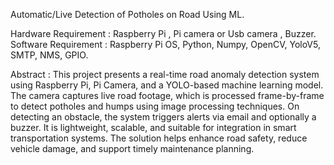Automatic/Live Detection of Potholes on Road Using ML.

Hardware Requirement :  Raspberry Pi , Pi camera or Usb camera , Buzzer. 
Software Requirement : Raspberry Pi OS, Python, Numpy, OpenCV, YoloV5, SMTP, NMS, GPIO.

Abstract : This project presents a real-time road anomaly detection system using Raspberry Pi, Pi Camera, and a YOLO-based machine learning model. 
The camera captures live road footage, which is processed frame-by-frame to detect potholes and humps using image processing techniques. 
On detecting an obstacle, the system triggers alerts via email and optionally a buzzer. 
It is lightweight, scalable, and suitable for integration in smart transportation systems. 
The solution helps enhance road safety, reduce vehicle damage, and support timely maintenance planning.

